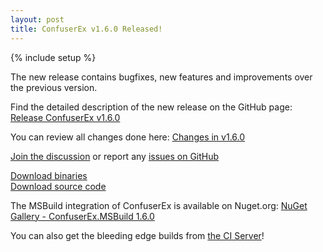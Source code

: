 ```yaml
---
layout: post
title: ConfuserEx v1.6.0 Released!
---
```

{% include setup %}

The new release contains bugfixes, new features and improvements over the previous version.

Find the detailed description of the new release on the GitHub page: [Release ConfuserEx v1.6.0][release]

You can review all changes done here: [Changes in v1.6.0][changes]

[Join the discussion][discussion] or report any [issues on GitHub][issues]

<div class="well well-lg">
  <div class="row">
    <div class="col-md-6 text-center">
      <a class="btn btn-primary btn-lg" role="button" href="https://github.com/mkaring/ConfuserEx/releases/download/v1.6.0/ConfuserEx.zip">Download binaries</a>
    </div>
    <div class="col-md-6 text-center">
      <a class="btn btn-primary btn-lg" role="button" href="https://github.com/mkaring/ConfuserEx/archive/v1.6.0.zip">Download source code</a>
    </div>
  </div>
</div>

The MSBuild integration of ConfuserEx is available on Nuget.org: [NuGet Gallery - ConfuserEx.MSBuild 1.6.0][nuget]

You can also get the bleeding edge builds from [the CI Server][appveyor]!

[release]:    https://github.com/mkaring/ConfuserEx/releases/tag/v1.6.0
[changes]:    https://github.com/mkaring/ConfuserEx/compare/v1.5.0...v1.6.0
[nuget]:      https://www.nuget.org/packages/Confuser.MSBuild/v1.6.0
[appveyor]:   https://ci.appveyor.com/project/mkaring/confuserex/branch/master
[discussion]: https://github.com/mkaring/ConfuserEx/discussions
[issues]:     https://github.com/mkaring/ConfuserEx/issues